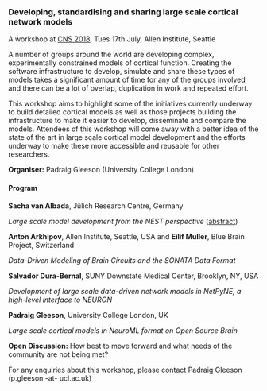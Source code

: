 

### Developing, standardising and sharing large scale cortical network models


A workshop at [CNS 2018](http://www.cnsorg.org/cns-2018-workshops), Tues 17th July, Allen Institute, Seattle

A number of groups around the world are developing complex, experimentally constrained models of cortical function. Creating the software infrastructure to develop, simulate and share these types of models takes a significant amount of time for any of the groups involved and there can be a lot of overlap, duplication in work and repeated effort. 

This workshop aims to highlight some of the initiatives currently underway to build detailed cortical models as well as those projects building the infrastructure to make it easier to develop, disseminate and compare the models. Attendees of this workshop will come away with a better idea of the state of the art in large scale cortical model development and the efforts underway to make these more accessible and reusable for other researchers. 


**Organiser:** Padraig Gleeson (University College London)

#### Program

**Sacha van Albada**, Jülich Research Centre, Germany

*Large scale model development from the NEST perspective* ([abstract](https://github.com/OpenSourceBrain/OSB_Documentation/raw/master/resources/docs/CNS2018/seattle18_abstract_albada.pdf))

**Anton Arkhipov**, Allen Institute, Seattle, USA and **Eilif Muller**, Blue Brain Project, Switzerland

*Data-Driven Modeling of Brain Circuits and the SONATA Data Format*

**Salvador Dura-Bernal**, SUNY Downstate Medical Center, Brooklyn, NY, USA

*Development of large scale data-driven network models in NetPyNE, a high-level interface to NEURON*

**Padraig Gleeson**, University College London, UK

*Large scale cortical models in NeuroML format on Open Source Brain*

**Open Discussion:** How best to move forward and what needs of the community are not being met?


For any enquiries about this workshop, please contact Padraig Gleeson (p.gleeson -at- ucl.ac.uk)

